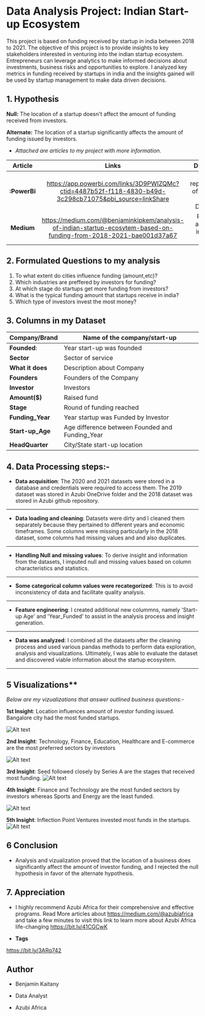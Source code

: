# Data Analysis Project: Indian Start-up Ecosystem

This project is based on funding received by startup in india between 2018 to 2021. The objective of this project is to provide insights to key stakeholders interested in venturing into the indian startup ecosystem. Entrepreneurs can leverage analytics to make informed decisions about investments, business risks and opportunities to explore. I analyzed key metrics in funding received by startups in india and the insights gained will be used by startup management to make data driven decisions.

## 1. Hypothesis
**Null:** The location of a startup doesn't affect the amount of funding received from investors.

**Alternate:** The location of a startup significantly affects the amount of funding issued by investors.


-  *Attached are articles to my project with more information.*

 
|**Article**           |       Links          |                 Description               |
|:---------------------:|:-------------------:|:-------------------------------------------:|
|**:PowerBi**          |https://app.powerbi.com/links/3D9PWIZQMc?ctid=4487b52f-f118-4830-b49d-3c298cb71075&pbi_source=linkShare                     |Visual representation of my project in a Dashboard|
|**Medium**            |https://medium.com/@benjaminkipkem/analysis-of-indian-startup-ecosytem-based-on-funding-from-2018-2021-bae001d37a67                     |Published article with interactive visuals.                              |


## 2. Formulated Questions to my analysis
1. To what extent do cities influence funding (amount,etc)?
2. Which industries are preffered by investors for funding?
3. At which stage do startups get more funding from investors?
4. What is the typical funding amount that startups receive in india?
5. Which type of investors invest the most money?

## 3. Columns in my Dataset
|**Company/Brand**|Name of the company/start-up|
|---|---|
|**Founded**:|Year start-up was founded|
|**Sector**|Sector of service|
|**What it does**|Description about Company|
|**Founders**|Founders of the Company|
|**Investor**|Investors|
|**Amount(\$)**|Raised fund|
|**Stage**|Round of funding reached|
|**Funding_Year**|Year startup was Funded by Investor|
|**Start-up_Age**|Age difference between Founded and Funding_Year|
|**HeadQuarter**|City/State start-up location|


## 4. Data Processing steps:-
- **Data acquisition**: The 2020 and 2021 datasets were stored in a database and credentials were required to access them. The 2019 dataset was stored in Azubi OneDrive folder and the 2018 dataset was stored in Azubi github repository.
---
- **Data loading and cleaning**: Datasets were dirty and I cleaned them separately because they pertained to different years and economic timeframes. Some columns were missing particularly  in the 2018 dataset, some columns had missing values and and also duplicates.
---
- **Handling Null and missing values**: To derive insight and information from the datasets, I imputed null and missing values based on column characteristics and statistics.
---
- **Some categorical column values were recategorized**:  This is to avoid inconsistency of data and facilitate quality analysis. 
---
- **Feature engineering**: I created additional new colummns, namely 'Start-up Age' and 'Year_Funded' to assist in the analysis process and insight generation.
---
- **Data was analyzed**:  I combined all the datasets after the cleaning process and used various pandas methods to perform data exploration, analysis and visualizations. Ultimately, I was able to evaluate the dataset and discovered viable information about the startup ecosystem.
---

## 5 Visualizations**

*Below are my vizualizations that answer outlined business questions:-*

**1st Insight**: Location influences amount of investor funding issued. Bangalore city had the most funded startups.

![Alt text](Images/204476e4-5bdc-4fef-b9cf-0c118183c59b.png)

**2nd Insight**: Technology, Finance, Education, Healthcare and E-commerce are the most preferred sectors by investors

![Alt text](Images/0e7c8086-11ba-4889-a3a6-511ed5097376.png)

**3rd Insight**: Seed followed closely by Series A are the stages that received most funding.
![Alt text](Images/8a074c6c-4162-4fd6-87c9-076a60e62630.png)

**4th Insight**: Finance and Technology are the most funded sectors by investors whereas Sports and Energy are the least funded.

![Alt text](Images/01f757e2-c568-44d1-8f0a-a9327d9c8458.png)

**5th Insight**: Inflection Point Ventures invested most funds in the startups. 
![Alt text](Images/46d535f9-d0d6-465b-bd96-ce52f9cb7f94.png)

## 6 Conclusion
-   Analysis and vizualization proved that the location of a business does significantly affect the amount of investor funding, and I rejected the null hypothesis in favor of the alternate hypothesis.

## 7. Appreciation
-   I highly recommend Azubi Africa for their comprehensive and effective programs. Read More articles about https://medium.com/@azubiafrica and take a few minutes to visit this link to learn more about Azubi Africa life-changing https://bit.ly/41CGCwK 

-  **Tags**

https://bit.ly/3ARq742

## Author
-   Benjamin Kaitany

-   Data Analyst

-   Azubi Africa